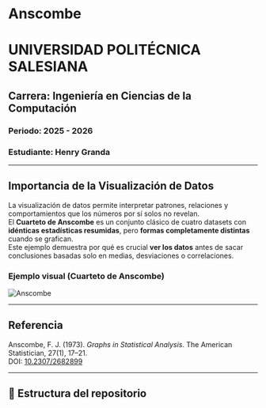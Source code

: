 # Anscombe

# UNIVERSIDAD POLITÉCNICA SALESIANA  
## Carrera: Ingeniería en Ciencias de la Computación  
### Periodo: 2025 - 2026  
### Estudiante: Henry Granda  

---

##  Importancia de la Visualización de Datos

La visualización de datos permite interpretar patrones, relaciones y comportamientos que los números por sí solos no revelan.  
El **Cuarteto de Anscombe** es un conjunto clásico de cuatro datasets con **idénticas estadísticas resumidas**, pero **formas completamente distintas** cuando se grafican.  
Este ejemplo demuestra por qué es crucial **ver los datos** antes de sacar conclusiones basadas solo en medias, desviaciones o correlaciones.

### Ejemplo visual (Cuarteto de Anscombe)
![Anscombe](https://upload.wikimedia.org/wikipedia/commons/3/3e/Anscombe%27s_quartet_3.svg)

---

##  Referencia
Anscombe, F. J. (1973). *Graphs in Statistical Analysis*. The American Statistician, 27(1), 17–21.  
DOI: [10.2307/2682899](https://doi.org/10.2307/2682899)

---

## 📂 Estructura del repositorio

